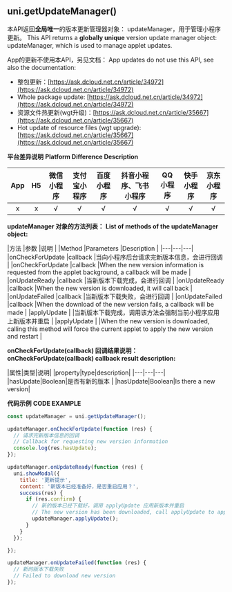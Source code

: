 ## uni.getUpdateManager()

本API返回**全局唯一**的版本更新管理器对象： updateManager，用于管理小程序更新。
This API returns a **globally unique** version update manager object: updateManager, which is used to manage applet updates.

App的更新不使用本API，另见文档：
App updates do not use this API, see also the documentation:
- 整包更新：[https://ask.dcloud.net.cn/article/34972](https://ask.dcloud.net.cn/article/34972)
- Whole package update: [https://ask.dcloud.net.cn/article/34972](https://ask.dcloud.net.cn/article/34972)
- 资源文件热更新(wgt升级)：[https://ask.dcloud.net.cn/article/35667](https://ask.dcloud.net.cn/article/35667)
- Hot update of resource files (wgt upgrade): [https://ask.dcloud.net.cn/article/35667](https://ask.dcloud.net.cn/article/35667)

**平台差异说明**
**Platform Difference Description**

|App|H5|微信小程序|支付宝小程序|百度小程序|抖音小程序、飞书小程序|QQ小程序|快手小程序|京东小程序|
|:-:|:-:|:-:|:-:|:-:|:-:|:-:|:-:|:-:|
|x|x|√|√|√|√|√|√|√|

**updateManager 对象的方法列表：**
**List of methods of the updateManager object:**

|方法				|参数		|说明															|
|Method |Parameters |Description |
|---|---|---|
|onCheckForUpdate	|callback	|当向小程序后台请求完新版本信息，会进行回调						|
|onCheckForUpdate |callback |When the new version information is requested from the applet background, a callback will be made |
|onUpdateReady		|callback	|当新版本下载完成，会进行回调									|
|onUpdateReady |callback |When the new version is downloaded, it will call back |
|onUpdateFailed		|callback	|当新版本下载失败，会进行回调									|
|onUpdateFailed |callback |When the download of the new version fails, a callback will be made |
|applyUpdate		|			|当新版本下载完成，调用该方法会强制当前小程序应用上新版本并重启	|
|applyUpdate | |When the new version is downloaded, calling this method will force the current applet to apply the new version and restart |

**onCheckForUpdate(callback) 回调结果说明：**
**onCheckForUpdate(callback) callback result description:**

|属性|类型|说明|
|property|type|description|
|---|---|---|
|hasUpdate|Boolean|是否有新的版本	|
|hasUpdate|Boolean|Is there a new version|

**代码示例**
**CODE EXAMPLE**

```javascript
const updateManager = uni.getUpdateManager();

updateManager.onCheckForUpdate(function (res) {
  // 请求完新版本信息的回调
  // Callback for requesting new version information
  console.log(res.hasUpdate);
});

updateManager.onUpdateReady(function (res) {
  uni.showModal({
    title: '更新提示',
    content: '新版本已经准备好，是否重启应用？',
    success(res) {
      if (res.confirm) {
        // 新的版本已经下载好，调用 applyUpdate 应用新版本并重启
        // The new version has been downloaded, call applyUpdate to apply the new version and restart
        updateManager.applyUpdate();
      }
    }
  });

});

updateManager.onUpdateFailed(function (res) {
  // 新的版本下载失败
  // Failed to download new version
});
```
